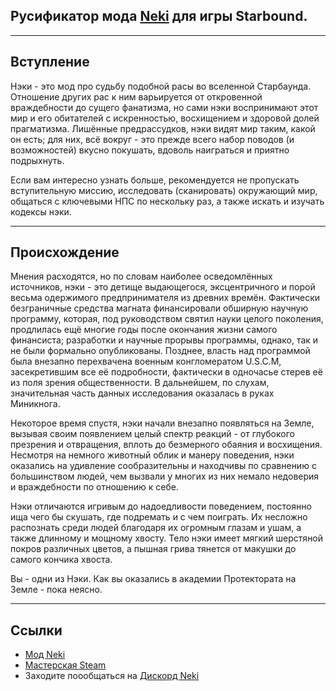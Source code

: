 ## Русификатор мода [Neki](https://github.com/hyperjuni/Neki) для игры Starbound.

---
## Вступление

Нэки - это мод про судьбу подобной расы во вселенной Старбаунда. Отношение других рас к ним варьируется от откровенной враждебности до сущего фанатизма, но сами нэки воспринимают этот мир и его обитателей с искренностью, восхищением и здоровой долей прагматизма. Лишённые предрассудков, нэки видят мир таким, какой он есть; для них, всё вокруг - это прежде всего набор поводов (и возможностей) вкусно покушать, вдоволь наиграться и приятно подрыхнуть.

Если вам интересно узнать больше, рекомендуется не пропускать вступительную миссию, исследовать (сканировать) окружающий мир, общаться с ключевыми НПС по нескольку раз, а также искать и изучать кодексы нэки.

---
## Происхождение
Мнения расходятся, но по словам наиболее осведомлённых источников, нэки - это детище выдающегося, эксцентричного и порой весьма одержимого предпринимателя из древних времён. Фактически безграничные средства магната финансировали обширную научную программу, которая, под руководством святил науки целого поколения, продлилась ещё многие годы после окончания жизни самого финансиста; разработки и научные прорывы программы, однако, так и не были формально опубликованы. Позднее, власть над программой была внезапно перехвачена военным конгломератом U.S.C.M, засекретившим все её подробности, фактически в одночасье стерев её из поля зрения общественности. В дальнейшем, по слухам, значительная часть данных исследования оказалась в руках Миникнога.

Некоторое время спустя, нэки начали внезапно появляться на Земле, вызывая своим появлением целый спектр реакций - от глубокого презрения и отвращения, вплоть до безмерного обаяния и восхищения. Несмотря на немного животный облик и манеру поведения, нэки оказались на удивление сообразительны и находчивы по сравнению с большинством людей, чем вызвали у многих из них немало недоверия и враждебности по отношению к себе.

Нэки отличаются игривым до надоедливости поведением, постоянно ища чего бы скушать, где подремать и с чем поиграть. Их несложно распознать среди людей благодаря их огромным глазам и ушам, а также длинному и мощному хвосту. Тело нэки имеет мягкий шерстяной покров различных цветов, а пышная грива тянется от макушки до самого кончика хвоста.

Вы - одни из Нэки.
Как вы оказались в академии Протектората на Земле - пока неясно.

---
## Ссылки

* [Мод Neki](https://github.com/hyperjuni/Neki)
* [Мастерская Steam](https://steamcommunity.com/workshop/filedetails/?id=3483015967)
* Заходите поообщаться на [Дискорд Neki](https://discord.com/invite/R6tfkazYgb)
